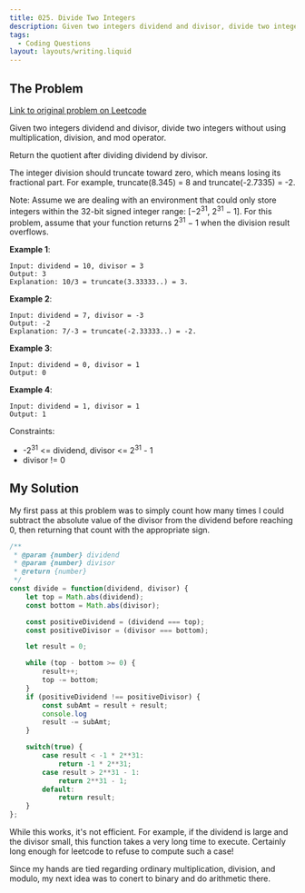 ```yaml
---
title: 025. Divide Two Integers
description: Given two integers dividend and divisor, divide two integers without using multiplication, division, and mod operator. Return the quotient after dividing dividend by divisor.
tags:
  - Coding Questions
layout: layouts/writing.liquid
---
```


## The Problem

[Link to original problem on Leetcode](https://leetcode.com/problems/divide-two-integers/)

Given two integers dividend and divisor, divide two integers without using multiplication, division, and mod operator.

Return the quotient after dividing dividend by divisor.

The integer division should truncate toward zero, which means losing its fractional part. For example, truncate(8.345) = 8 and truncate(-2.7335) = -2.

Note: Assume we are dealing with an environment that could only store integers within the 32-bit signed integer range: [−2<sup>31</sup>,&nbsp;2<sup>31</sup>&nbsp;−&nbsp;1]. For this problem, assume that your function returns 2<sup>31</sup>&nbsp;−&nbsp;1 when the division result overflows.

**Example 1**:
```
Input: dividend = 10, divisor = 3
Output: 3
Explanation: 10/3 = truncate(3.33333..) = 3.
```

**Example 2**:
```
Input: dividend = 7, divisor = -3
Output: -2
Explanation: 7/-3 = truncate(-2.33333..) = -2.
```

**Example 3**:
```
Input: dividend = 0, divisor = 1
Output: 0
```

**Example 4**:
```
Input: dividend = 1, divisor = 1
Output: 1
```

Constraints:
* -2<sup>31</sup> <= dividend, divisor <= 2<sup>31</sup> - 1
* divisor != 0

## My Solution

My first pass at this problem was to simply count how many times I could subtract the absolute value of the divisor from the dividend before reaching 0, then returning that count with the appropriate sign.

```javascript
/**
 * @param {number} dividend
 * @param {number} divisor
 * @return {number}
 */
const divide = function(dividend, divisor) {
    let top = Math.abs(dividend);
    const bottom = Math.abs(divisor);

    const positiveDividend = (dividend === top);
    const positiveDivisor = (divisor === bottom);

    let result = 0;

    while (top - bottom >= 0) {
        result++;
        top -= bottom;
    }
    if (positiveDividend !== positiveDivisor) {
        const subAmt = result + result;
        console.log
        result -= subAmt;
    }

    switch(true) {
        case result < -1 * 2**31:
            return -1 * 2**31;
        case result > 2**31 - 1:
            return 2**31 - 1;
        default:
            return result;
    }
};
```

While this works, it's not efficient. For example, if the dividend is large and the divisor small, this function takes a very long time to execute. Certainly long enough for leetcode to refuse to compute such a case!

Since my hands are tied regarding ordinary multiplication, division, and modulo, my next idea was to conert to binary and do arithmetic there.